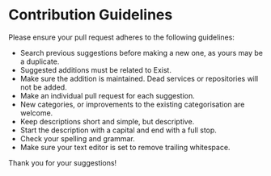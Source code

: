# Contribution Guidelines

Please ensure your pull request adheres to the following guidelines:

- Search previous suggestions before making a new one, as yours may be a duplicate.
- Suggested additions must be related to Exist.
- Make sure the addition is maintained. Dead services or repositories will not be added.
- Make an individual pull request for each suggestion.
- New categories, or improvements to the existing categorisation are welcome.
- Keep descriptions short and simple, but descriptive.
- Start the description with a capital and end with a full stop.
- Check your spelling and grammar.
- Make sure your text editor is set to remove trailing whitespace.

Thank you for your suggestions!
